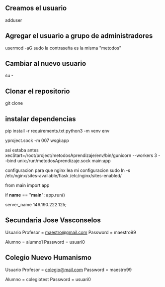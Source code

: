## Creamos el usuario
adduser <metodos>

## Agregar el usuario a grupo de administradores
usermod -aG sudo <metodos>
la contraseña es la misma "metodos"

## Cambiar al nuevo usuario
su - <metodos>

## Clonar el repositorio
git clone <repositorio>

## instalar dependencias
pip install -r requirements.txt
python3 -m venv env




yproject.sock -m 007 wsgi:app

asi estaba antes
xecStart=/root/project/metodosAprendizaje/env/bin/gunicorn --workers 3 --bind unix:/run/metodosAprendizaje.sock main:app

configuracion para que nginx lea mi configuracion
sudo ln -s /etc/nginx/sites-available/flask /etc/nginx/sites-enabled/


from main import app

if __name__ == "__main__":
    app.run()

server_name 146.190.222.125;

## Secundaria Jose Vasconselos
Usuario Profesor = maestro@gmail.com
Password = maestro99

Alumno = alumno1
Password = usuari0

## Colegio Nuevo Humanismo
Usuario Profesor = colegio@mail.com
Password = maestro99

Alumno = colegiotest
Password = usuari0

